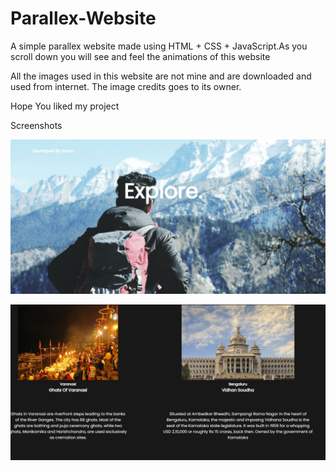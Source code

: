 # Parallex-Website

A simple parallex website made using HTML + CSS + JavaScript.As you scroll down you will see and feel the animations of this website

All the images used in this website are not mine and are downloaded and used from internet. The image credits goes to its owner.

Hope You liked my project

Screenshots

![](ss1.JPG)

![](ss2.JPG)
